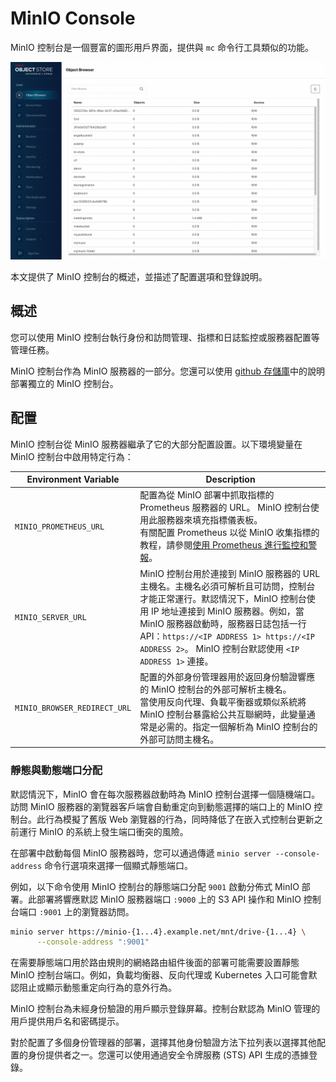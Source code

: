 # MinIO Console

MinIO 控制台是一個豐富的圖形用戶界面，提供與 `mc` 命令行工具類似的功能。

![](./assets/minio-console.png)

本文提供了 MinIO 控制台的概述，並描述了配置選項和登錄說明。

## 概述

您可以使用 MinIO 控制台執行身份和訪問管理、指標和日誌監控或服務器配置等管理任務。

MinIO 控制台作為 MinIO 服務器的一部分。您還可以使用 [github 存儲庫](https://github.com/minio/console)中的說明部署獨立的 MinIO 控制台。

## 配置

MinIO 控制台從 MinIO 服務器繼承了它的大部分配置設置。以下環境變量在 MinIO 控制台中啟用特定行為：

|Environment Variable|Description|
|--------------------|-----------|
|`MINIO_PROMETHEUS_URL`|配置為從 MinIO 部署中抓取指標的 Prometheus 服務器的 URL。 MinIO 控制台使用此服務器來填充指標儀表板。<br/>有關配置 Prometheus 以從 MinIO 收集指標的教程，請參閱[使用 Prometheus 進行監控和警報](https://min.io/docs/minio/linux/operations/monitoring/collect-minio-metrics-using-prometheus.html#minio-metrics-collect-using-prometheus)。|
|`MINIO_SERVER_URL`|MinIO 控制台用於連接到 MinIO 服務器的 URL 主機名。主機名必須可解析且可訪問，控制台才能正常運行。默認情況下，MinIO 控制台使用 IP 地址連接到 MinIO 服務器。例如，當 MinIO 服務器啟動時，服務器日誌包括一行 API：`https://<IP ADDRESS 1> https://<IP ADDRESS 2>`。 MinIO 控制台默認使用 `<IP ADDRESS 1>` 連接。|
|`MINIO_BROWSER_REDIRECT_URL`|配置的外部身份管理器用於返回身份驗證響應的 MinIO 控制台的外部可解析主機名。<br/>當使用反向代理、負載平衡器或類似系統將 MinIO 控制台暴露給公共互聯網時，此變量通常是必需的。指定一個解析為 MinIO 控制台的外部可訪問主機名。|

### 靜態與動態端口分配

默認情況下，MinIO 會在每次服務器啟動時為 MinIO 控制台選擇一個隨機端口。訪問 MinIO 服務器的瀏覽器客戶端會自動重定向到動態選擇的端口上的 MinIO 控制台。此行為模擬了舊版 Web 瀏覽器的行為，同時降低了在嵌入式控制台更新之前運行 MinIO 的系統上發生端口衝突的風險。

在部署中啟動每個 MinIO 服務器時，您可以通過傳遞 `minio server --console-address` 命令行選項來選擇一個顯式靜態端口。

例如，以下命令使用 MinIO 控制台的靜態端口分配 `9001` 啟動分佈式 MinIO 部署。此部署將響應默認 MinIO 服務器端口 `:9000` 上的 S3 API 操作和 MinIO 控制台端口 `:9001` 上的瀏覽器訪問。

```bash
minio server https://minio-{1...4}.example.net/mnt/drive-{1...4} \
      --console-address ":9001"
```

在需要靜態端口用於路由規則的網絡路由組件後面的部署可能需要設置靜態 MinIO 控制台端口。例如，負載均衡器、反向代理或 Kubernetes 入口可能會默認阻止或顯示動態重定向行為的意外行為。

MinIO 控制台為未經身份驗證的用戶顯示登錄屏幕。控制台默認為 MinIO 管理的用戶提供用戶名和密碼提示。

對於配置了多個身份管理器的部署，選擇其他身份驗證方法下拉列表以選擇其他配置的身份提供者之一。您還可以使用通過安全令牌服務 (STS) API 生成的憑據登錄。

